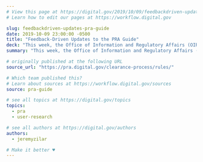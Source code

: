 ```yaml
---
# View this page at https://digital.gov/2019/10/09/feedbackdriven-updates-pra-guide
# Learn how to edit our pages at https://workflow.digital.gov

slug: feedbackdriven-updates-pra-guide
date: 2019-10-09 23:00:00 -0500
title: "Feedback-Driven Updates to the PRA Guide"
deck: "This week, the Office of Information and Regulatory Affairs (OIRA), who oversee the Guide to the Paperwork Reduction Act (PRA), **made some user-centered updates to clarify the PRA process for information collections associated with proposed rules**. These changes include an easy to understand chart that lays out the steps for this sometimes hard to understand process, and are a direct result of the feedback they’ve been getting from the community."
summary: "This week, the Office of Information and Regulatory Affairs (OIRA), who oversee the Guide to the Paperwork Reduction Act (PRA), **made some user-centered updates to clarify the PRA process for information collections associated with proposed rules**. These changes include an easy to understand chart that lays out the steps for this sometimes hard to understand process, and are a direct result of the feedback they’ve been getting from the community."

# originally published at the following URL
source_url: "https://pra.digital.gov/clearance-process/rules/"

# Which team published this?
# Learn about sources at https://workflow.digital.gov/sources
source: pra-guide

# see all topics at https://digital.gov/topics
topics: 
  - pra
  - user-research

# see all authors at https://digital.gov/authors
authors: 
  - jeremyzilar

# Make it better ♥
---
```


